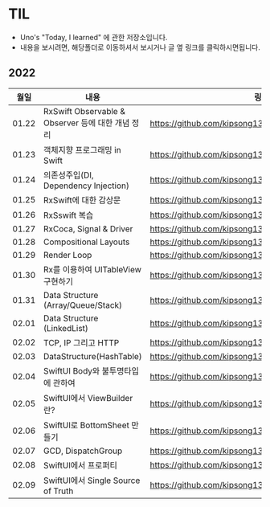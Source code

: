 # TIL
- Uno's "Today, I learned" 에 관한 저장소입니다.
- 내용을 보시려면, 해당폴더로 이동하셔서 보시거나 글 옆 링크를 클릭하시면됩니다.


## 2022
|월일|내용|링크|
|--|--------|---|
|01.22|RxSwift Observable & Observer 등에 대한 개념 정리|https://github.com/kipsong133/TID/tree/main/2022/01/22|
|01.23|객체지향 프로그래밍 in Swift|https://github.com/kipsong133/TID/tree/main/2022/01/23| 
|01.24|의존성주입(DI, Dependency Injection)|https://github.com/kipsong133/TIL/tree/main/2022/01/24|
|01.25|RxSwift에 대한 감상문|https://github.com/kipsong133/TIL/tree/main/2022/01/25|
|01.26|RxSswift 복습|https://github.com/kipsong133/TIL/tree/main/2022/01/26|
|01.27|RxCoca, Signal & Driver|https://github.com/kipsong133/TIL/tree/main/2022/01/27|
|01.28|Compositional Layouts|https://github.com/kipsong133/TIL/tree/main/2022/01/28|
|01.29|Render Loop|https://github.com/kipsong133/TIL/tree/main/2022/01/29|
|01.30|Rx를 이용하여 UITableView구현하기|https://github.com/kipsong133/TIL/tree/main/2022/01/30|
|01.31|Data Structure (Array/Queue/Stack)|https://github.com/kipsong133/TIL/tree/main/2022/01/31|
|02.01|Data Structure (LinkedList) | https://github.com/kipsong133/TIL/tree/main/2022/02/01|
|02.02|TCP, IP 그리고 HTTP| https://github.com/kipsong133/TIL/tree/main/2022/02/02|
|02.03|DataStructure(HashTable)|https://github.com/kipsong133/TIL/tree/main/2022/02/03|
|02.04|SwiftUI Body와 불투명타입에 관하여|https://github.com/kipsong133/TIL/tree/main/2022/02/04|
|02.05|SwiftUI에서 ViewBuilder란? |https://github.com/kipsong133/TIL/tree/main/2022/02/05|
|02.06|SwiftUI로 BottomSheet 만들기|https://github.com/kipsong133/TIL/tree/main/2022/02/06|
|02.07|GCD, DispatchGroup|https://github.com/kipsong133/TIL/tree/main/2022/02/07| 
|02.08|SwiftUI에서 프로퍼티|https://github.com/kipsong133/TIL/tree/main/2022/02/08| 
|02.09|SwiftUI에서 Single Source of Truth|https://github.com/kipsong133/TIL/tree/main/2022/02/09| 
